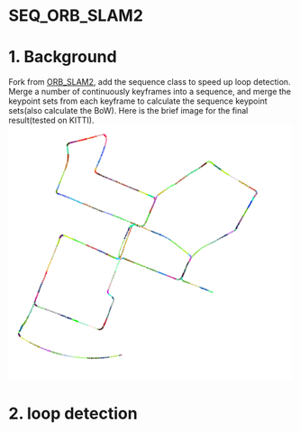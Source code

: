 # SEQ_ORB_SLAM2
# 1. Background
Fork from [ORB_SLAM2](https://github.com/raulmur/ORB_SLAM2), add the sequence class to speed up loop detection.
Merge a number of continuously keyframes into a sequence, and merge the keypoint sets from each keyframe to calculate the sequence keypoint sets(also calculate the BoW).
Here is the brief image for the final result(tested on KITTI).
![test](/res/result.png)

# 2. loop detection


